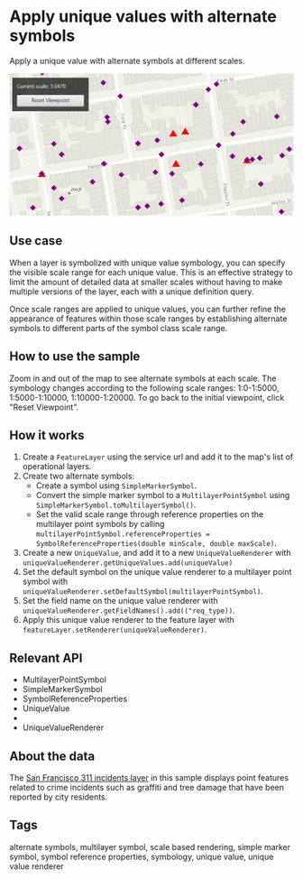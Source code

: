 # Apply unique values with alternate symbols

Apply a unique value with alternate symbols at different scales.

![ApplyUniqueValuesWithAlternateSymbols](ApplyUniqueValuesWithAlternateSymbols.png)

## Use case

When a layer is symbolized with unique value symbology, you can specify the visible scale range for each unique value. This is an effective strategy to limit the amount of detailed data at smaller scales without having to make multiple versions of the layer, each with a unique definition query.

Once scale ranges are applied to unique values, you can further refine the appearance of features within those scale ranges by establishing alternate symbols to different parts of the symbol class scale range.

## How to use the sample

Zoom in and out of the map to see alternate symbols at each scale. The symbology changes according to the following scale ranges: 1:0-1:5000, 1:5000-1:10000, 1:10000-1:20000. To go back to the initial viewpoint, click "Reset Viewpoint".

## How it works

1. Create a `FeatureLayer` using the service url and add it to the map's list of operational layers.
2. Create two alternate symbols:
   * Create a symbol using `SimpleMarkerSymbol`.
   * Convert the simple marker symbol to a `MultilayerPointSymbol` using `SimpleMarkerSymbol.toMultilayerSymbol()`.
   * Set the valid scale range through reference properties on the multilayer point symbols by calling `multilayerPointSymbol.referenceProperties = SymbolReferenceProperties(double minScale, double maxScale)`.
3. Create a new `UniqueValue`, and add it to a new `UniqueValueRenderer` with `uniqueValueRenderer.getUniqueValues.add(uniqueValue)`
4. Set the default symbol on the unique value renderer to a multilayer point symbol with `uniqueValueRenderer.setDefaultSymbol(multilayerPointSymbol)`.
5. Set the field name on the unique value renderer with `uniqueValueRenderer.getFieldNames().add(("req_type))`.
6. Apply this unique value renderer to the feature layer with `featureLayer.setRenderer(uniqueValueRenderer)`.

## Relevant API

* MultilayerPointSymbol
* SimpleMarkerSymbol
* SymbolReferenceProperties
* UniqueValue
* 
* UniqueValueRenderer

## About the data

The [San Francisco 311 incidents layer](https://sampleserver6.arcgisonline.com/arcgis/rest/services/SF311/FeatureServer/0) in this sample displays point features related to crime incidents such as graffiti and tree damage that have been reported by city residents.

## Tags

alternate symbols, multilayer symbol, scale based rendering, simple marker symbol, symbol reference properties, symbology, unique value, unique value renderer
